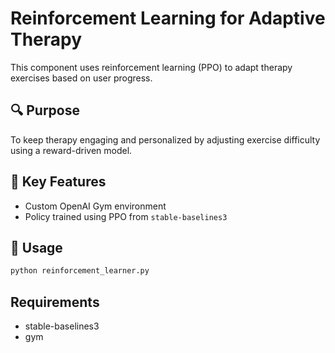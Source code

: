 # Reinforcement Learning for Adaptive Therapy

This component uses reinforcement learning (PPO) to adapt therapy exercises based on user progress.

## 🔍 Purpose
To keep therapy engaging and personalized by adjusting exercise difficulty using a reward-driven model.

## 🧠 Key Features
- Custom OpenAI Gym environment
- Policy trained using PPO from `stable-baselines3`

## 🚀 Usage
```bash
python reinforcement_learner.py
```

## Requirements
- stable-baselines3
- gym